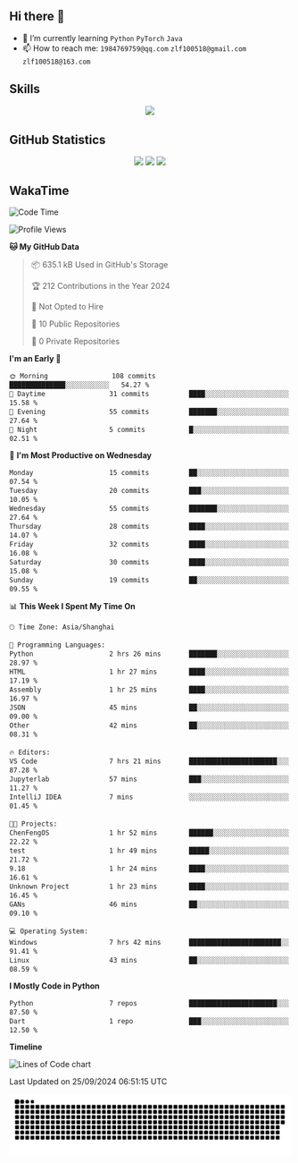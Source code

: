 ## Hi there 👋

- 🌱 I’m currently learning `Python` `PyTorch` `Java`
- 📫 How to reach me: `1984769759@qq.com` `zlf100518@gmail.com` `zlf100518@163.com`

## Skills
<div align="center"> <img src="https://skillicons.dev/icons?i=python,linux,git,github,html,css,js" /> </div>

## GitHub Statistics

<div align="center">
  <img src="https://github-readme-stats.vercel.app/api?username=mrcchenfeng&show_icons=true&theme=tokyonight" />
  <img src="https://github-readme-stats.vercel.app/api/top-langs/?username=mrcchenfeng&show_icons=true&theme=tokyonight" />
  <img src="https://github-readme-activity-graph.vercel.app/graph?username=mrcchenfeng&theme=xcode" />
</div>

## WakaTime

<!--START_SECTION:waka-->
![Code Time](http://img.shields.io/badge/Code%20Time-107%20hrs%2025%20mins-blue)

![Profile Views](http://img.shields.io/badge/Profile%20Views-3-blue)

**🐱 My GitHub Data** 

> 📦 635.1 kB Used in GitHub's Storage 
 > 
> 🏆 212 Contributions in the Year 2024
 > 
> 🚫 Not Opted to Hire
 > 
> 📜 10 Public Repositories 
 > 
> 🔑 0 Private Repositories 
 > 
**I'm an Early 🐤** 

```text
🌞 Morning                108 commits         ██████████████░░░░░░░░░░░   54.27 % 
🌆 Daytime                31 commits          ████░░░░░░░░░░░░░░░░░░░░░   15.58 % 
🌃 Evening                55 commits          ███████░░░░░░░░░░░░░░░░░░   27.64 % 
🌙 Night                  5 commits           █░░░░░░░░░░░░░░░░░░░░░░░░   02.51 % 
```
📅 **I'm Most Productive on Wednesday** 

```text
Monday                   15 commits          ██░░░░░░░░░░░░░░░░░░░░░░░   07.54 % 
Tuesday                  20 commits          ███░░░░░░░░░░░░░░░░░░░░░░   10.05 % 
Wednesday                55 commits          ███████░░░░░░░░░░░░░░░░░░   27.64 % 
Thursday                 28 commits          ████░░░░░░░░░░░░░░░░░░░░░   14.07 % 
Friday                   32 commits          ████░░░░░░░░░░░░░░░░░░░░░   16.08 % 
Saturday                 30 commits          ████░░░░░░░░░░░░░░░░░░░░░   15.08 % 
Sunday                   19 commits          ██░░░░░░░░░░░░░░░░░░░░░░░   09.55 % 
```


📊 **This Week I Spent My Time On** 

```text
🕑︎ Time Zone: Asia/Shanghai

💬 Programming Languages: 
Python                   2 hrs 26 mins       ███████░░░░░░░░░░░░░░░░░░   28.97 % 
HTML                     1 hr 27 mins        ████░░░░░░░░░░░░░░░░░░░░░   17.19 % 
Assembly                 1 hr 25 mins        ████░░░░░░░░░░░░░░░░░░░░░   16.97 % 
JSON                     45 mins             ██░░░░░░░░░░░░░░░░░░░░░░░   09.00 % 
Other                    42 mins             ██░░░░░░░░░░░░░░░░░░░░░░░   08.31 % 

🔥 Editors: 
VS Code                  7 hrs 21 mins       ██████████████████████░░░   87.28 % 
Jupyterlab               57 mins             ███░░░░░░░░░░░░░░░░░░░░░░   11.27 % 
IntelliJ IDEA            7 mins              ░░░░░░░░░░░░░░░░░░░░░░░░░   01.45 % 

🐱‍💻 Projects: 
ChenFengOS               1 hr 52 mins        ██████░░░░░░░░░░░░░░░░░░░   22.22 % 
test                     1 hr 49 mins        █████░░░░░░░░░░░░░░░░░░░░   21.72 % 
9.18                     1 hr 24 mins        ████░░░░░░░░░░░░░░░░░░░░░   16.61 % 
Unknown Project          1 hr 23 mins        ████░░░░░░░░░░░░░░░░░░░░░   16.45 % 
GANs                     46 mins             ██░░░░░░░░░░░░░░░░░░░░░░░   09.10 % 

💻 Operating System: 
Windows                  7 hrs 42 mins       ███████████████████████░░   91.41 % 
Linux                    43 mins             ██░░░░░░░░░░░░░░░░░░░░░░░   08.59 % 
```

**I Mostly Code in Python** 

```text
Python                   7 repos             ██████████████████████░░░   87.50 % 
Dart                     1 repo              ███░░░░░░░░░░░░░░░░░░░░░░   12.50 % 
```



**Timeline**

![Lines of Code chart](https://raw.githubusercontent.com/mrcchenfeng/mrcchenfeng/main/assets/bar_graph.png)


 Last Updated on 25/09/2024 06:51:15 UTC
<!--END_SECTION:waka-->

<div align="center"><img src="./assets/github-snake-dark.svg" /></div>
